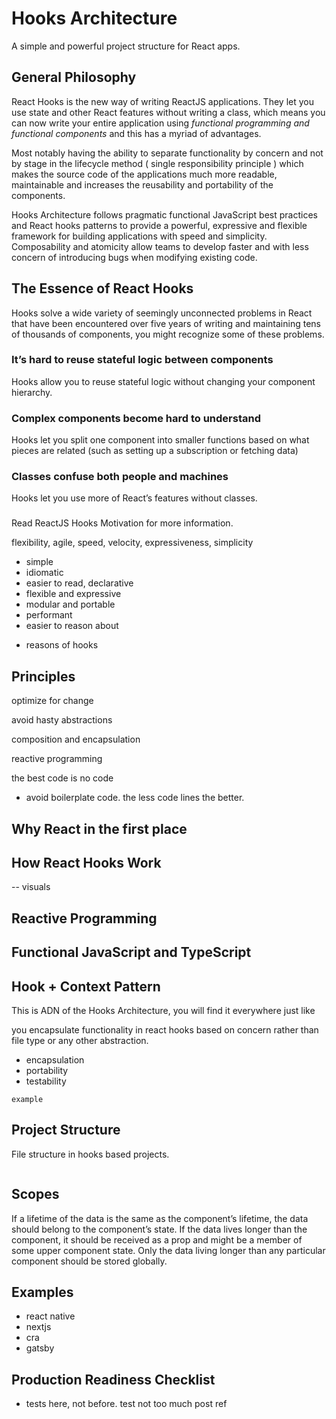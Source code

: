 # Hooks Architecture

A simple and powerful project structure for React apps.

## General Philosophy

React Hooks is the new way of writing ReactJS applications. They let you use state and other React features without writing a class, which means you can now write your entire application using _functional programming and functional components_ and this has a myriad of advantages.

Most notably having the ability to separate functionality by concern and not by stage in the lifecycle method ( single responsibility principle ) which makes the source code of the applications much more readable, maintainable and increases the reusability and portability of the components.

Hooks Architecture follows pragmatic functional JavaScript best practices and React hooks patterns to provide a powerful, expressive and flexible framework for building applications with speed and simplicity. Composability and atomicity allow teams to develop faster and with less concern of introducing bugs when modifying existing code.

## The Essence of React Hooks

Hooks solve a wide variety of seemingly unconnected problems in React that have been encountered over five years of writing and maintaining tens of thousands of components, you might recognize some of these problems.

### It’s hard to reuse stateful logic between components

Hooks allow you to reuse stateful logic without changing your component hierarchy.

### Complex components become hard to understand

Hooks let you split one component into smaller functions based on what pieces are related (such as setting up a subscription or fetching data)

### Classes confuse both people and machines

Hooks let you use more of React’s features without classes.

###

Read ReactJS Hooks Motivation for more information.

flexibility, agile, speed, velocity, expressiveness, simplicity

- simple
- idiomatic
- easier to read, declarative
- flexible and expressive
- modular and portable
- performant
- easier to reason about

* reasons of hooks

## Principles

optimize for change

avoid hasty abstractions

composition and encapsulation

reactive programming

the best code is no code

- avoid boilerplate code. the less code lines the better.

## Why React in the first place

## How React Hooks Work

-- visuals

## Reactive Programming

## Functional JavaScript and TypeScript

## Hook + Context Pattern

This is ADN of the Hooks Architecture, you will find it everywhere just like

you encapsulate functionality in react hooks based on concern rather than file type or any other abstraction.

- encapsulation
- portability
- testability

```
example
```

## Project Structure

File structure in hooks based projects.

```

```

## Scopes

If a lifetime of the data is the same as the component’s lifetime, the data should belong to the component’s state. If the data lives longer than the component, it should be received as a prop and might be a member of some upper component state. Only the data living longer than any particular component should be stored globally.

## Examples

- react native
- nextjs
- cra
- gatsby

## Production Readiness Checklist

- tests here, not before. test not too much post ref
